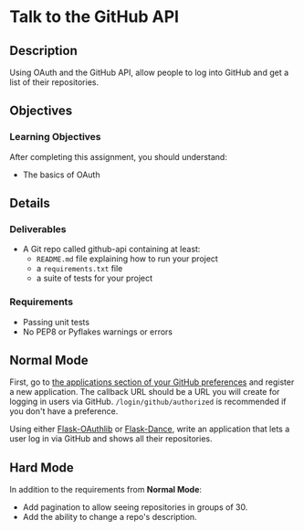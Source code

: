 # Talk to the GitHub API

## Description

Using OAuth and the GitHub API, allow people to log into GitHub and get a list of their repositories.

## Objectives

### Learning Objectives

After completing this assignment, you should understand:

* The basics of OAuth

## Details

### Deliverables

* A Git repo called github-api containing at least:
  * `README.md` file explaining how to run your project
  * a `requirements.txt` file
  * a suite of tests for your project

### Requirements  

* Passing unit tests
* No PEP8 or Pyflakes warnings or errors

## Normal Mode

First, go to [the applications section of your GitHub preferences](https://github.com/settings/applications) and register a new application. The callback URL should be a URL you will create for logging in users via GitHub. `/login/github/authorized` is recommended if you don't have a preference.

Using either [Flask-OAuthlib](https://flask-oauthlib.readthedocs.org/) or [Flask-Dance](http://flask-dance.readthedocs.org/en/latest/), write an application that lets a user log in via GitHub and shows all their repositories.

## Hard Mode

In addition to the requirements from **Normal Mode**:

* Add pagination to allow seeing repositories in groups of 30.
* Add the ability to change a repo's description.

